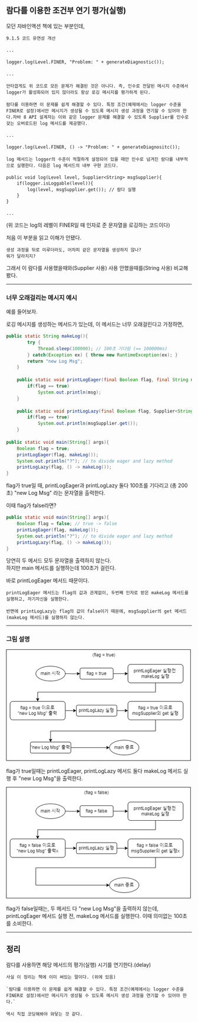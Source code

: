 ## 람다를 이용한 조건부 연기 평가(실행)

모던 자바인액션 책에 있는 부분인데,

```
9.1.5 코드 유연성 개선

...

logger.log(Level.FINER, "Problem: " + generateDiagnostic());

...

안타깝게도 위 코드로 모든 문제가 해결된 것은 아니다. 즉, 인수로 전달된 메시지 수준에서 logger가 활성화되어 있지 않더라도 항상 로깅 메시지를 평가하게 된다.

람다를 이용하면 이 문제를 쉽게 해결할 수 있다. 특정 조건(예제에서는 logger 수준을 FINER로 설정)에서만 메시지가 생성될 수 있도록 메시지 생성 과정을 연기할 수 있어야 한다.자바 8 API 설계자는 이와 같은 logger 문제를 해결할 수 있도록 Supplier를 인수로 갖는 오버로드된 log 메서드를 제공했다.

...

logger.log(Level.FINER, () -> "Problem: " + generateDiagnositc());

log 메서드는 logger의 수준이 적절하게 설정되어 있을 때만 인수로 넘겨진 람다를 내부적으로 실행한다. 다음은 log 메서드의 내부 구현 코드다.

public void log(Level level, Supplier<String> msgSupplier){
    if(logger.isLoggable(level)){
        log(level, msgSupplier.get()); // 람다 실행
    }
}

...
```

(위 코드는 log의 레벨이 FINER일 때 인자로 준 문자열을 로깅하는 코드이다)

처음 이 부분을 읽고 이해가 안됐다.

    생성 과정을 뒤로 미루더라도, 어차피 같은 문자열을 생성하지 않나?
    뭐가 달라지지?

그래서 이 람다를 사용했을때와(Supplier 사용) 사용 안했을때를(String 사용) 비교해봤다.

---

### 너무 오래걸리는 메시지 예시

예를 들어보자.

로깅 메시지를 생성하는 메서드가 있는데, 이 메서드는 너무 오래걸린다고 가정하면,

```java
public static String makeLog(){
        try {
            Thread.sleep(100000); // 100초 기다림 (== 100000ms)
        } catch(Exception ex) { throw new RuntimeException(ex); }
        return "new Log Msg";
    }

    public static void printLogEager(final Boolean flag, final String msg){
        if(flag == true)
            System.out.println(msg);
    }

    public static void printLogLazy(final Boolean flag, Supplier<String> msgSupplier){
        if(flag == true)
            System.out.println(msgSupplier.get());
    }

public static void main(String[] args){
    Boolean flag = true;
    printLogEager(flag, makeLog());
    System.out.println("?"); // to divide eager and lazy method
    printLogLazy(flag, () -> makeLog());
}

```

flag가 true일 때, printLogEager과 printLogLazy 둘다 100초를 기다리고 (총 200초) "new Log Msg" 라는 문자열을 출력한다.

이때 flag가 false라면?

```java
public static void main(String[] args){
    Boolean flag = false; // true -> false
    printLogEager(flag, makeLog());
    System.out.println("?"); // to divide eager and lazy method
    printLogLazy(flag, () -> makeLog());
}
```

당연히 두 메서드 모두 문자열을 출력하지 않는다.<br>
하지만 main 메서드를 실행하는데 100초가 걸린다.

바로 printLogEager 메서드 때문이다.

    printLogEager 메서드는 flag의 값과 관계없이, 두번째 인자로 받은 makeLog 메서드를 실행하고, 자기자신을 실행한다.

    반면에 printLogLazy는 flag의 값이 false이기 때문에, msgSupplier의 get 메서드(makeLog 메서드)를 실행하지 않는다.

---

### 그림 설명

![Alt text](../img/imgLambda1.png)

flag가 true일때는 printLogEager, printLogLazy 메서드 둘다 makeLog 메서드 실행 후 "new Log Msg"을 출력한다.

![Alt text](../img/imgLambda2.png)

flag가 false일때는, 두 메서드 다 "new Log Msg"을 출력하지 않는데,<br>
printLogEager 메서드 실행 전, makeLog 메서드를 실행한다. 이때 의미없는 100초를 소비한다.

---

## 정리

람다를 사용하면 해당 메서드의 평가(실행) 시기를 연기한다.(delay)

    사실 이 정리는 책에 이미 써있는 말이다. (위에 있음)
    
    `람다를 이용하면 이 문제를 쉽게 해결할 수 있다. 특정 조건(예제에서는 logger 수준을 FINER로 설정)에서만 메시지가 생성될 수 있도록 메시지 생성 과정을 연기할 수 있어야 한다.`

    역시 직접 코딩해봐야 와닿는 것 같다.